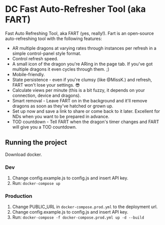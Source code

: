 # DC Fast Auto-Refresher Tool (aka FART)
Fast Auto Refreshing Tool, aka FART (yes, really!). Fart is an open-source auto-refreshing tool with the following features:
- AR multiple dragons at varying rates through instances per refresh in a simple control-panel style format.
- Control refresh speed.
- A small icon of the dragon you're ARing in the page tab. If you've got multiple dragons it even cycles through them. ;)
- Mobile-friendly.
- State persistence - even if you're clumsy (like @MissK.) and refresh, FART won't lose your settings. 😎
- Calculate views per minute (this is a bit fuzzy, it depends on your connection, device and dragons).
- Smart removal - Leave FART on in the background and it'll remove dragons as soon as they've hatched or grown up.
- Set up now and save a link to share or come back to it later. Excellent for NDs when you want to be prepared in advance.
- TOD countdown - Tell FART when the dragon's timer changes and FART will give you a TOD countdown.

## Running the project
Download docker.

### Dev
1. Change config.example.js to config.js and insert API key.
2. Run:
```docker-compose up```

### Production
1. Change PUBLIC_URL in `docker-compose.prod.yml` to the deployment url.
2. Change config.example.js to config.js and insert API key.
3. Run:
```docker-compose -f docker-compose.prod.yml up -d --build```